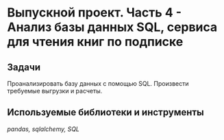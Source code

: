 # Выпускной проект. Часть 4 - Анализ базы данных SQL, сервиса для чтения книг по подписке

## Задачи

Проанализировать базу данных с помощью SQL. Произвести требуемые выгрузки и расчеты.

## Используемые библиотеки и инструменты
*pandas, sqlalchemy, SQL*
